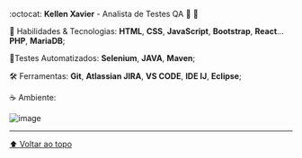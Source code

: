 :octocat: <strong>Kellen Xavier</strong> - Analista de Testes QA 👾 🐞



🦄 Habilidades & Tecnologias:
<strong>HTML</strong>, <strong>CSS</strong>, <strong>JavaScript</strong>, <strong>Bootstrap</strong>, <strong>React</strong>... <strong>PHP</strong>, <strong>MariaDB</strong>;




🤖Testes Automatizados: <strong>Selenium</strong>, <strong>JAVA</strong>, 
<strong>Maven</strong>;







🛠️ Ferramentas: <strong>Git</strong>, <strong>Atlassian JIRA</strong>, <strong>VS CODE</strong>, <strong>IDE IJ</strong>, <strong>Eclipse</strong>;



☕ Ambiente:

![image](https://user-images.githubusercontent.com/19178806/146633072-9d3974a7-f037-4b0b-9ab5-33819e9be62d.png)











---
































[⬆ Voltar ao topo](kellen-xavier)<br>
